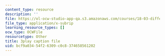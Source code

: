```yaml
---
content_type: resource
description: ''
file: https://ol-ocw-studio-app-qa.s3.amazonaws.com/courses/18-03-differential-equations-spring-2010/bcf9a03454f26309c0c8374658561202_hEtWqTPPXuc.srt
file_type: application/x-subrip
learning_resource_types: []
ocw_type: OCWFile
resourcetype: Other
title: 3play caption file
uid: bcf9a034-54f2-6309-c0c8-374658561202
---
```

